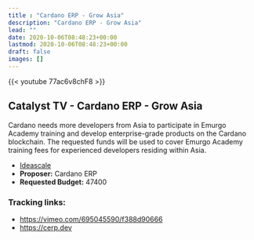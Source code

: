 ```yaml
---
title : "Cardano ERP - Grow Asia"
description: "Cardano ERP - Grow Asia"
lead: ""
date: 2020-10-06T08:48:23+00:00
lastmod: 2020-10-06T08:48:23+00:00
draft: false
images: []
---
```


{{<  youtube 77ac6v8chF8 >}}

## Catalyst TV - Cardano ERP - Grow Asia

Cardano needs more developers from Asia to participate in Emurgo Academy training and develop enterprise-grade products on the Cardano blockchain. The requested funds will be used to cover Emurgo Academy training fees for experienced developers residing within Asia.

- [Ideascale](https://cardano.ideascale.com/c/idea/417653)
- **Proposer:** Cardano ERP
- **Requested Budget:** 47400

### Tracking links:

- <https://vimeo.com/695045590/f388d90666>
- <https://cerp.dev>



